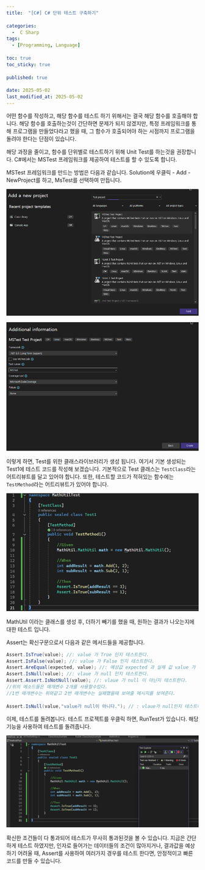 ```yaml
---
title:  "[C#] C# 단위 테스트 구축하기" 

categories:
  -  C Sharp
tags:
  - [Programming, Language]

toc: true
toc_sticky: true

published: true

date: 2025-05-02
last_modified_at: 2025-05-02
---
```


어떤 함수를 작성하고, 해당 함수를 테스트 하기 위해서는 결국 해당 함수를 호출해야 합니다. 해당 함수를 호출하는것이 간단하면 문제가 되지 않겠지만, 특정 프레임워크를 통해 프로그램을 만들었다라고 했을 때, 그 함수가 호출되어야 하는 시점까지 프로그램을 돌려야 한다는 단점이 있습니다.

해당 과정을 줄이고, 함수를 단위별로 테스트하기 위해 Unit Test를 하는것을 권장합니다. C#에서는 MSTest 프레임워크를 제공하여 테스트를 할 수 있도록 합니다.

MSTest 프레임워크를 만드는 방법은 다음과 같습니다. Solution에 우클릭 - Add - NewProject를 하고, MsTest를 선택하여 만듭니다.

![](/images/Pasted%20image%2020250502113203.png)

![](/images/Pasted%20image%2020250502113223.png)

이렇게 하면, Test를 위한 클래스라이브러리가 생성 됩니다. 여기서 기본 생성되는 Test1에 테스트 코드를 작성해 보겠습니다. 기본적으로 Test 클래스는 `TestClass`라는 어트리뷰트를 달고 있어야 합니다. 또한, 테스트할 코드가 적혀있는 함수에는 `TestMethod`라는 어트리뷰트가 있어야 합니다.

![](/images/Pasted%20image%2020250502114052.png)

MathUtil 이라는 클래스를 생성 후, 더하기 빼기를 했을 때, 원하는 결과가 나오는지에 대한 테스트 입니다.

Assert는 확신구문으로서 다음과 같은 메서드들을 제공합니다.

```cs
Assert.IsTrue(value); //: value 가 True 인지 테스트한다.
Assert.IsFalse(value); //: value 가 False 인지 테스트한다.
Assert.AreEqual(expected, value); //: 예상값 expected 과 실제 값 value 가 같은지 테스트한다.
Assert.IsNull(value); //: vlaue 가 null 인지 테스트한다.
Assert.Assert.IsNotNull(value); //: vlaue 가 null 이 아닌지 테스트한다.
//위의 메소드들은 매개변수 2개를 사용할수있다.
//1번 매개변수는 위와같고 2번 매개변수는 실패했을때 보여줄 메시지를 보여준다.

Assert.IsNull(value,"value가 null이 아니다."); // : vlaue가 null인지 테스트하고 만약 테스트 실패라면 메시지를 보여준다.
```

이제, 테스트를 돌려봅니다. 테스트 프로젝트를 우클릭 하면, RunTest가 있습니다. 해당 기능을 사용하여 테스트를 돌려줍니다.

![](/images/Pasted%20image%2020250502114118.png)

확신한 조건들이 다 통과되어 테스트가 무사히 통과된것을 볼 수 있습니다. 지금은 간단하게 테스트 하였지만, 인자로 들어가는 데이터들의 조건이 많아지거나, 결과값을 예상하기 어려울 때, Assert를 사용하여 여러가지 경우를 테스트 한다면, 안정적이고 빠른 코드를 만들 수 있습니다.